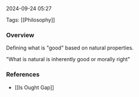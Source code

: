 
2024-09-24 05:27

Tags: [[Philosophy]]

### Overview
Defining what is "good" based on natural properties.

"What is natural is inherently good or morally right"

### References
- [[Is Ought Gap]]

